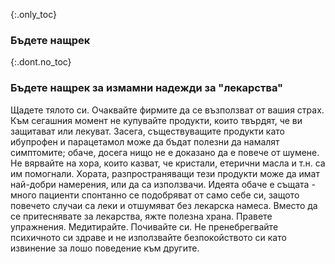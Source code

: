 {:.only_toc}
### Бъдете нащрек

{:.dont.no_toc}
### Бъдете нащрек за измамни надежди за "лекарства"

Щадете тялото си. Очаквайте фирмите да се възползват от вашия страх. Към сегашния момент не купувайте продукти, които твърдят, че ви защитават или лекуват. Засега, съществуващите продукти като ибупрофен и парацетамол може да бъдат полезни да намалят симптомите; обаче, досега нищо не е доказано да е повече от шумене. Не вярвайте на хора, които казват, че кристали, етерични масла и т.н. са им помогнали. Хората, разпространяващи тези продукти може да имат най-добри намерения, или да са използвачи. Идеята обаче е същата - много пациенти спонтанно се подобряват от само себе си, защото повечето случаи са леки и отшумяват без лекарска намеса. Вместо да се притеснявате за лекарства, яжте полезна храна. Правете упражнения. Медитирайте. Почивайте си. Не пренебрегвайте психичното си здраве и не използвайте безпокойството си като извинение за лошо поведение към другите.

